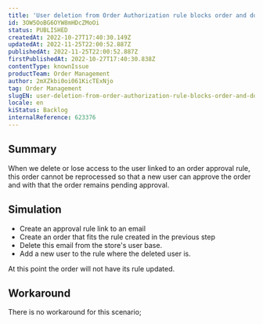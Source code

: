 ```yaml
---
title: 'User deletion from Order Authorization rule blocks order and does not allow UI reprocessing'
id: 3OW5OoBG6OYW8mHDcZMoOi
status: PUBLISHED
createdAt: 2022-10-27T17:40:30.149Z
updatedAt: 2022-11-25T22:00:52.887Z
publishedAt: 2022-11-25T22:00:52.887Z
firstPublishedAt: 2022-10-27T17:40:30.838Z
contentType: knownIssue
productTeam: Order Management
author: 2mXZkbi0oi061KicTExNjo
tag: Order Management
slugEN: user-deletion-from-order-authorization-rule-blocks-order-and-does-not-allow-ui-reprocessing
locale: en
kiStatus: Backlog
internalReference: 623376
---
```


## Summary


When we delete or lose access to the user linked to an order approval rule, this order cannot be reprocessed so that a new user can approve the order and with that the order remains pending approval.



## Simulation



- Create an approval rule link to an email
- Create an order that fits the rule created in the previous step
- Delete this email from the store's user base.
- Add a new user to the rule where the deleted user is.

At this point the order will not have its rule updated.



## Workaround



There is no workaround for this scenario;


